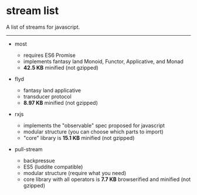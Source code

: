 # stream list

A list of streams for javascript. 

---------------------------

* most
  * requires ES6 Promise
  * implements fantasy land Monoid, Functor, Applicative, and Monad
  * **42.5 KB** minified (not gzipped)

* flyd
  * fantasy land applicative
  * transducer protocol
  * **8.97 KB** minified (not gzipped)

* rxjs
  * implements the "observable" spec proposed for javascript
  * modular structure (you can choose which parts to import)
  * "core" library is **15.1 KB** minified (not gzipped)

* pull-stream
  * backpressue
  * ES5 (luddite compatible)
  * modular structure (require what you need)
  * core library with all operators is **7.7 KB** browserified and minified (not gzipped)

